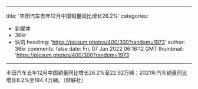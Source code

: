 
---
title: '丰田汽车去年12月中国销量同比增长26.2%'
categories: 
 - 新媒体
 - 36kr
 - 快讯
headimg: 'https://picsum.photos/400/300?random=1973'
author: 36kr
comments: false
date: Fri, 07 Jan 2022 06:16:12 GMT
thumbnail: 'https://picsum.photos/400/300?random=1973'
---

<div>   
丰田汽车去年12月中国销量同比增长26.2%至22.92万辆；2021年汽车销量同比增长8.2%至194.4万辆。（财联社）  
</div>
            